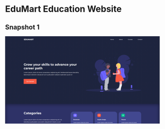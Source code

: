 # EduMart Education Website
## Snapshot 1
![EduMart Education Website Ss 1](https://raw.githubusercontent.com/Harshit4404/Education-Website-EDUMART-/main/screenshots/Screenshot%202024-02-07%20235335.png)
